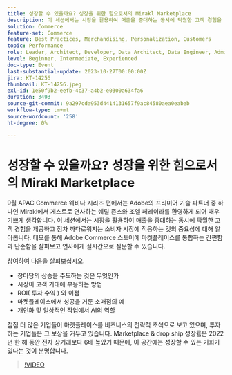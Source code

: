 ```yaml
---
title: 성장할 수 있을까요? 성장을 위한 힘으로서의 Mirakl Marketplace
description: 이 세션에서는 시장을 활용하여 매출을 증대하는 동시에 탁월한 고객 경험을 제공하고 점차 까다로워지는 소비자 시장에 적응하는 것의 중요성에 대해 알아봅니다. 개인화 및 일상적인 작업에서 AI의 역할. 점점 더 많은 사업체들이 장터를 사업의 전략적 초석으로 보고 있다.
solution: Commerce
feature-set: Commerce
feature: Best Practices, Merchandising, Personalization, Customers
topic: Performance
role: Leader, Architect, Developer, Data Architect, Data Engineer, Admin, User
level: Beginner, Intermediate, Experienced
doc-type: Event
last-substantial-update: 2023-10-27T00:00:00Z
jira: KT-14256
thumbnail: KT-14256.jpeg
exl-id: 1e50f9b2-eefb-4c37-a4b2-e0300a634fa6
duration: 3493
source-git-commit: 9a297cda953d4414131657f9ac84580aea0eabeb
workflow-type: tm+mt
source-wordcount: '258'
ht-degree: 0%

---
```


# 성장할 수 있을까요? 성장을 위한 힘으로서의 Mirakl Marketplace

9월 APAC Commerce 웨비나 시리즈 편에서는 Adobe의 프리미어 기술 파트너 중 하나인 Mirakl에서 게스트로 연사하는 쉐릴 존스와 조엘 페레이라를 환영하게 되어 매우 기쁘게 생각합니다. 이 세션에서는 시장을 활용하여 매출을 증대하는 동시에 탁월한 고객 경험을 제공하고 점차 까다로워지는 소비자 시장에 적응하는 것의 중요성에 대해 알아봅니다. 데모를 통해 Adobe Commerce 스토어에 마켓플레이스를 통합하는 간편함과 단순함을 살펴보고 연사에게 실시간으로 질문할 수 있습니다.

참여하여 다음을 살펴보십시오.

* 장마당의 상승을 주도하는 것은 무엇인가
* 시장이 고객 기대에 부응하는 방법
* ROI( 투자 수익 ) 와 이점
* 마켓플레이스에서 성공을 거둔 소매점의 예
* 개인화 및 일상적인 작업에서 AI의 역할

점점 더 많은 기업들이 마켓플레이스를 비즈니스의 전략적 초석으로 보고 있으며, 투자하는 기업들은 그 보상을 거두고 있습니다. Marketplace &amp; drop ship 성장률은 2022년 한 해 동안 전자 상거래보다 6배 높았기 때문에, 이 공간에는 성장할 수 있는 기회가 있다는 것이 분명합니다.

>[!VIDEO](https://video.tv.adobe.com/v/3425190/?learn=on)
